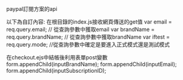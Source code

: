 paypal訂閱方案的api

以下為自訂內容:
在根目錄的index.js接收網頁傳送的get值
var email = req.query.email; // 從查詢參數中獲取email
var brandName = req.query.brandName; // 從查詢參數中獲取brandName
var iftest = req.query.mode; //從查詢參數中確定是要進入正式模式還是測試模式

在checkout.ejs中結帳後利用表單post變數
form.appendChild(inputBrandName);
form.appendChild(inputEmail);
form.appendChild(inputSubscriptionID);
